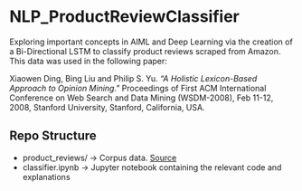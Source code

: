 # NLP_ProductReviewClassifier
Exploring important concepts in AIML and Deep Learning via the creation of a Bi-Directional LSTM to classify product reviews scraped from Amazon. This data was used in the following paper:

Xiaowen Ding, Bing Liu and Philip S. Yu. 
	_“A Holistic Lexicon-Based Approach to Opinion Mining."_ 
	Proceedings of First ACM International Conference on Web Search and Data Mining 
	(WSDM-2008), Feb 11-12, 2008, Stanford University, Stanford, California, USA.

## Repo Structure
- product_reviews/ -> Corpus data. [Source](http://www.cs.uic.edu/~liub/FBS/Reviews-9-products.rar)
- classifier.ipynb -> Jupyter notebook containing the relevant code and explanations
